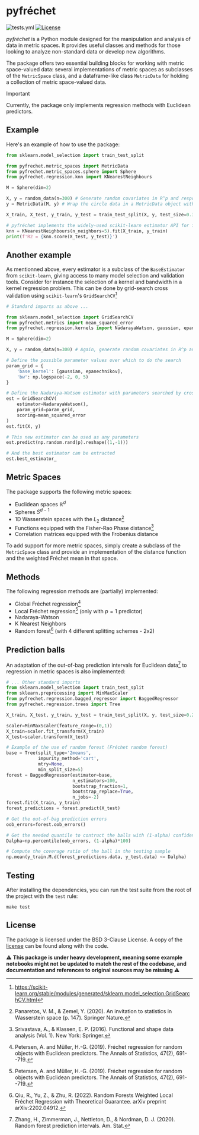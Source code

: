 # pyfréchet
![tests.yml](https://github.com/matthieubulte/pyfrechet/actions/workflows/tests.yml/badge.svg)
[![License](https://img.shields.io/badge/License-BSD_3--Clause-blue.svg)](https://opensource.org/licenses/BSD-3-Clause)


*pyfréchet* is a Python module designed for the manipulation and analysis of data in metric spaces. It provides useful classes and methods for those looking to analyze non-standard data or develop new algorithms.

The package offers two essential building blocks for working with metric space-valued data: several implementations of metric spaces as subclasses of the `MetricSpace` class, and a dataframe-like class `MetricData` for holding a collection of metric space-valued data.

> [!IMPORTANT]
> Currently, the package only implements regression methods with Euclidean predictors.

## Example

Here's an example of how to use the package:

```python
from sklearn.model_selection import train_test_split

from pyfrechet.metric_spaces import MetricData
from pyfrechet.metric_spaces.sphere import Sphere
from pyfrechet.regression.knn import KNearestNeighbours

M = Sphere(dim=2)

X, y = random_data(n=300) # Generate random covariates in R^p and responses on the unit sphere S^2
y = MetricData(M, y) # Wrap the circle data in a MetricData object with the corresponding metric

X_train, X_test, y_train, y_test = train_test_split(X, y, test_size=0.33, random_state=42) # The MetricData class is implemented with compatibility in mind, allowing to use it with other libraries from the Python ecosystem

# pyfréchet implements the widely-used scikit-learn estimator API for fitting and evaluating models
knn = KNearestNeighbours(n_neighbors=5).fit(X_train, y_train)
print(f'R2 = {knn.score(X_test, y_test)}')
```

## Another example 

As mentionned above, every estimator is a subclass of the `BaseEstimator` from `scikit-learn`, giving access to many model selection and validation tools. Consider for instance the selection of a kernel and bandwidth in a kernel regression problem. This can be done by grid-search cross validation using `scikit-learn`'s `GridSearchCV`[^5]

```python
# Standard imports as above ...

from sklearn.model_selection import GridSearchCV
from pyfrechet.metrics import mean_squared_error
from pyfrechet.regression.kernels import NadarayaWatson, gaussian, epanechnikov

M = Sphere(dim=2)

X, y = random_data(n=300) # Again, generate random covariates in R^p and responses on the unit sphere S^2

# Define the possible parameter values over which to do the search
param_grid = {
    'base_kernel': [gaussian, epanechnikov],
    'bw': np.logspace(-2, 0, 5)
}

# Define the Nadaraya-Watson estimator with parameters searched by cross-validation over the grid defined above
est = GridSearchCV(
    estimator=NadarayaWatson(),
    param_grid=param_grid,
    scoring=mean_squared_error
)
est.fit(X, y)

# This new estimator can be used as any parameters
est.predict(np.random.rand(p).reshape((1,-1)))

# And the best estimator can be extracted
est.best_estimator_
```

## Metric Spaces
The package supports the following metric spaces:
- Euclidean spaces $\mathbb{R}^d$
- Spheres $S^{d-1}$
- 1D Wasserstein spaces with the $L_2$ distance[^4]
- Functions equipped with the Fisher-Rao Phase distance[^2]
- Correlation matrices equipped with the Frobenius distance

To add support for more metric spaces, simply create a subclass of the `MetricSpace` class and provide an implementation of the distance function and the weighted Fréchet mean in that space.

## Methods
The following regression methods are (partially) implemented:
- Global Fréchet regression[^1]
- Local Fréchet regression[^1] (only with $p=1$ predictor)
- Nadaraya-Watson 
- K Nearest Neighbors
- Random forest[^3] (with 4 different splitting schemes - 2x2)

## Prediction balls

An adaptation of the out-of-bag prediction intervals for Euclidean data[^6] to regression in metric spaces is also implemented:

```python
# ... Other standard imports
from sklearn.model_selection import train_test_split
from sklearn.preprocessing import MinMaxScaler
from pyfrechet.regression.bagged_regressor import BaggedRegressor
from pyfrechet.regression.trees import Tree

X_train, X_test, y_train, y_test = train_test_split(X, y, test_size=0.25, random_state=100)

scaler=MinMaxScaler(feature_range=(0,1))
X_train=scaler.fit_transform(X_train)
X_test=scaler.transform(X_test)

# Example of the use of random forest (Fréchet random forest)
base = Tree(split_type='2means',
            impurity_method='cart',
            mtry=None,
            min_split_size=5)
forest = BaggedRegressor(estimator=base,
                         n_estimators=100,
                         bootstrap_fraction=1,
                         bootstrap_replace=True,
                         n_jobs=-2)
forest.fit(X_train, y_train)
forest_predictions = forest.predict(X_test)

# Get the out-of-bag prediction errors
oob_errors=forest.oob_errors()

# Get the needed quantile to contruct the balls with (1-alpha) confidence level
Dalpha=np.percentile(oob_errors, (1-alpha)*100)

# Compute the coverage ratio of the ball in the testing sample
np.mean(y_train.M.d(forest_predictions.data, y_test.data) <= Dalpha)
```

## Testing

After installing the dependencies, you can run the test suite from the root of the project with the `test` rule:
```
make test
```

## License
The package is licensed under the BSD 3-Clause License. A copy of the [license](https://github.com/matthieubulte/pyfrechet/blob/main/LICENSE) can be found along with the code.


⚠️ **This package is under heavy development, meaning some example notebooks might not be updated to match the rest of the codebase, and documentation and references to original sources may be missing** ⚠️

[^1]: Petersen, A. and Müller, H.-G. (2019). Fréchet regression for random objects with Euclidean predictors. The Annals of Statistics, 47(2), 691--719.

[^2]: Srivastava, A., & Klassen, E. P. (2016). Functional and shape data analysis (Vol. 1). New York: Springer.

[^3]: Qiu, R., Yu, Z., & Zhu, R. (2022). Random Forests Weighted Local Fréchet Regression with Theoretical Guarantee. arXiv preprint arXiv:2202.04912.

[^4]: Panaretos, V. M., & Zemel, Y. (2020). An invitation to statistics in Wasserstein space (p. 147). Springer Nature.

[^5]: https://scikit-learn.org/stable/modules/generated/sklearn.model_selection.GridSearchCV.html

[^6]: Zhang, H., Zimmerman, J., Nettleton, D., & Nordman, D. J. (2020). Random forest prediction intervals. Am. Stat.
